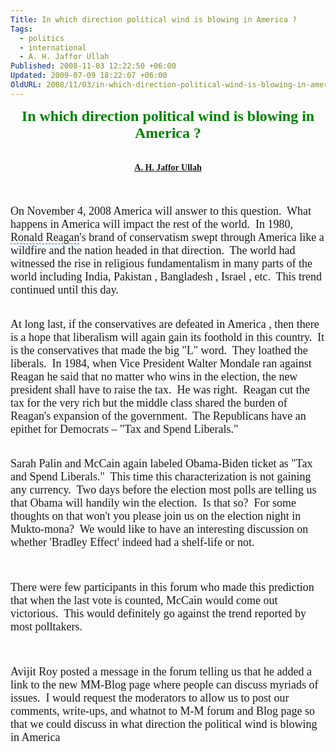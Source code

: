 ```yaml
---
Title: In which direction political wind is blowing in America ?
Tags:
  - politics
  - international
  - A. H. Jaffor Ullah
Published: 2008-11-03 12:22:50 +06:00
Updated: 2009-07-09 18:22:07 +06:00
OldURL: 2008/11/03/in-which-direction-political-wind-is-blowing-in-america/
---
```



<p align="center" style="margin: 0in 0in 0pt" class="MsoNormal"><font size="5" color="#008000" face="Garamond"><strong>In which direction political wind is blowing in America ?</strong></font></p>
<p align="center" style="margin: 0in 0in 0pt" class="MsoNormal">&nbsp;</p>
<p align="center" style="margin: 0in 0in 0pt" class="MsoNormal">&nbsp;</p>
<p align="center" style="margin: 0in 0in 0pt" class="MsoNormal"><font face="Garamond"><strong><a href="https://muktomona.com/Articles/jaffor/index.htm"><font face="Verdana">A. H. Jaffor Ullah</font></a></strong></font></p>
<p align="center" style="margin: 0in 0in 0pt" class="MsoNormal">&nbsp;</p>
<p align="center" style="margin: 0in 0in 0pt" class="MsoNormal">&nbsp;</p>
<p style="margin: 0in 0in 0pt" class="MsoNormal">&nbsp;</p>
<p style="margin: 0in 0in 0pt" class="MsoNormal"><span style="font-size: 10pt"><font size="4" face="Garamond">On <span id="lw_1225693148_0" class="yshortcuts">November 4</span>, 2008 America will answer to this question.  What happens in America will impact the rest of the world.  In 1980, <span style="background: none transparent scroll repeat 0% 0%; cursor: hand; border-bottom: #0066cc 1px dashed" id="lw_1225693148_1" class="yshortcuts">Ronald Reagan</span>'s brand of conservatism swept through America like a wildfire and the nation headed in that direction.  The world had witnessed the rise in <span id="lw_1225693148_2" class="yshortcuts">religious fundamentalism</span> in many parts of the world including India, Pakistan , Bangladesh , <span id="lw_1225693148_3" class="yshortcuts">Israel</span> , etc.  This trend continued until this day.</font></span></p>
<p style="margin: 0in 0in 0pt" class="MsoNormal">&nbsp;</p>
<p style="margin: 0in 0in 0pt" class="MsoNormal">&nbsp;</p>
<p style="margin: 0in 0in 0pt" class="MsoNormal"><span style="font-size: 10pt"><font size="4" face="Garamond">At long last, if the conservatives are defeated in America , then there is a hope that liberalism will again gain its foothold in this country.  It is the conservatives that made the big "L" word.  They loathed the liberals.  In 1984, when <span style="background: none transparent scroll repeat 0% 0%; cursor: hand; border-bottom: medium none" id="lw_1225693148_4" class="yshortcuts">Vice President Walter Mondale</span> ran against Reagan he said that no matter who wins in the election, the new president shall have to raise the tax.  He was right.  Reagan cut the tax for the very rich but the middle class shared the burden of Reagan's expansion of the government.  <span id="lw_1225693148_5" class="yshortcuts">The Republicans</span> have an epithet for Democrats – "Tax and Spend Liberals."</font></span></p>
<p style="margin: 0in 0in 0pt" class="MsoNormal">&nbsp;</p>
<p style="margin: 0in 0in 0pt" class="MsoNormal">&nbsp;</p>
<p style="margin: 0in 0in 0pt" class="MsoNormal"><span style="font-size: 10pt"><font size="4" face="Garamond"><span id="lw_1225693148_6" class="yshortcuts">Sarah Palin</span> and McCain again labeled Obama-Biden ticket as "Tax and Spend Liberals."  This time this characterization is not gaining any currency.  Two days before the election most polls are telling us that Obama will handily win the election.  Is that so?  For some thoughts on that won't you please join us on the election night in Mukto-mona?  We would like to have an interesting discussion on whether 'Bradley Effect' indeed had a shelf-life or not.</font></span></p>
<p style="margin: 0in 0in 0pt" class="MsoNormal">&nbsp;</p>
<p style="margin: 0in 0in 0pt" class="MsoNormal">&nbsp;</p>
<p style="margin: 0in 0in 0pt" class="MsoNormal">&nbsp;</p>
<p style="margin: 0in 0in 0pt" class="MsoNormal"><span style="font-size: 10pt"><font size="4" face="Garamond">There were few participants in this forum who made this prediction that when the last vote is counted, McCain would come out victorious.  This would definitely go against the trend reported by most polltakers.  </font></span></p>
<p style="margin: 0in 0in 0pt" class="MsoNormal">&nbsp;</p>
<p style="margin: 0in 0in 0pt" class="MsoNormal">&nbsp;</p>
<p style="margin: 0in 0in 0pt" class="MsoNormal">&nbsp;</p>
<p style="margin: 0in 0in 0pt" class="MsoNormal"><span style="font-size: 10pt"><font size="4" face="Garamond">Avijit Roy posted a message in the forum telling us that he added a link to the new MM-Blog page where people can discuss myriads of issues.  I would request the moderators to allow us to post our comments, write-ups, and whatnot to M-M forum and Blog page so that we could discuss in what direction the political wind is blowing in America</font></span></p>

